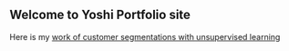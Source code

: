 ## Welcome to Yoshi Portfolio site



Here is my [work of customer segmentations with unsupervised learning](Customer_Segmentations.html)

